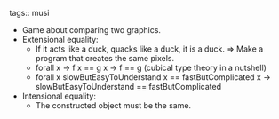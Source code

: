 tags:: musi

- Game about comparing two graphics.
- Extensional equality:
	- If it acts like a duck, quacks like a duck, it is a duck. => Make a program that creates the same pixels.
	- forall x -> f x == g x -> f == g (cubical type theory in a nutshell)
	- forall x slowButEasyToUnderstand x == fastButComplicated x -> slowButEasyToUnderstand == fastButComplicated
- Intensional equality:
	- The constructed object must be the same.